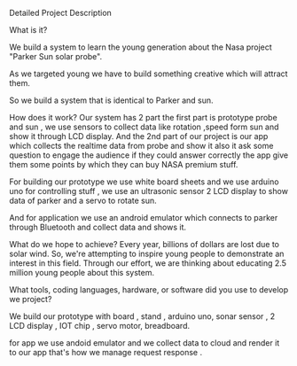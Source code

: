 
Detailed Project Description

What is it?

We build a system to learn the young generation about the Nasa project "Parker Sun solar probe". 

As we targeted young we have to build something creative which will attract them.

So we build a system that is identical to Parker and sun. 



How does it work?
Our system has 2 part the first part is prototype probe and sun , we use sensors to collect data like rotation ,speed form sun and show it through LCD display. And the 2nd part of our project is our app which collects the realtime data from probe and show it also it ask some question to engage the audience if they could answer correctly the app give them some points by which they can buy NASA premium stuff.

For building our prototype we use white board sheets and we use arduino uno for controlling stuff , we use an ultrasonic sensor 2 LCD display to show data of parker and a servo to rotate sun.

And for application we use an android emulator which connects to parker through Bluetooth and collect data and shows it.



What do we hope to achieve?
Every year, billions of dollars are lost due to solar wind. So, we're attempting to inspire young people to demonstrate an interest in this field. Through our effort, we are thinking about educating 2.5 million young people about this system. 



What tools, coding languages, hardware, or software did you use to develop we project?

We build our prototype with board , stand , arduino uno, sonar sensor , 2 LCD display , IOT chip , servo motor, breadboard.

for app we use andoid emulator and we collect data to cloud and render it to our app that's how we manage request response .
